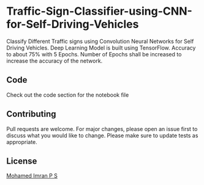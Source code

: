 # Traffic-Sign-Classifier-using-CNN-for-Self-Driving-Vehicles
Classify Different Traffic signs using Convolution Neural Networks for Self Driving Vehicles.
Deep Learning Model is built using TensorFlow.
Accuracy to about 75% with 5 Epochs.
Number of Epochs shall be increased to increase the accuracy of the network.

## Code
Check out the code section for the notebook file

## Contributing
Pull requests are welcome. For major changes, please open an issue first to discuss what you would like to change.
Please make sure to update tests as appropriate.

## License
[Mohamed Imran P S](https://linkedin.com/in/mohamedimranps)

